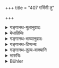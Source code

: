 +++
title = "407 गर्भिणी तु"

+++

<details><summary>गङ्गानथ-मूलानुवादः</summary>

But a woman who is pregnant two months or more, an ascetic, a hermit, and brāhmaṇas in holy orders shall not be made to pay the toll at a ferry-crossing.—(407)
</details>

<details><summary>मेधातिथिः</summary>

द्वाभ्यां मासाभ्याम् ऋतुदर्शनस्य व्यक्तगर्भा स्त्री भवति । तस्या अनुग्राह्यत्वात् तरपणो न ग्राह्यः । **प्रव्रजितश्** चतुर्थाश्रमी । **मुनिस्** तापसः । **ब्राह्मणा लिङ्गिनो** ब्रह्मचारिणः । ब्राह्मणग्रहणं विशेषणम् । तेन बाह्यप्रव्रज्यालिङ्गधरिणां नैष विधिः । तरप्रयोजनं **तारिकं** पणादि तरनिमित्तं न दाप्याः । वृत्तानुरोधात् **तारिकम्** इति सिद्धे **तर**ग्रहणम् ॥ ८.४०७ ॥
</details>

<details><summary>गङ्गानथ-भाष्यानुवादः</summary>

If two months have elapsed since the last monthly course, it is a sign that the woman is pregnant, such a woman deserves kindly treatment; hence no ferry-toll is to be realised from her.

‘*Ascetic*’—belonging to the fourth order.

‘*Hermit*’—living in the forest and performing austerities.

*Brāhmaṇas in holy orders*’— the term ‘*brāhmaṇa*’ has been added as a
qualification; hence the rule does not apply to those who only bear the garb of asceticism.

‘*Toll*’—fare for crossing, in the form of a ‘*paṇa*’ and so forth.

This they shall not be made to pay.

Having mentioned ‘toll’ already, the author has added the term ‘*at a ferry-crossing*’ only in consideration of metrical exigencies.—(407)
</details>

<details><summary>गङ्गानथ-टिप्पन्यः</summary>

This verse is quoted in *Aparārka* (p. 835), which adds that this is an
exception to the preceding rules;—aṇd in *Vyavahāra-Bālambhaṭṭī* (p.
957).
</details>

<details><summary>गङ्गानथ-तुल्य-वाक्यानि</summary>

*Nārada* (18.38).—‘The Brāhmaṇa has the right to cross rivers without
paying toll, and to be conveyed to the other side before others. When
engaged in trading, if he uses a ferry boat, he shall have to pay no
toll.’

*Viṣṇu* (5.132-133).—‘A ferry-man, or a toll-official, who takes a fare
or toll from a student or an ascetic or a renunciate, or a pregnant
woman, or one going on pilgrimage,—shall he fined 10 Paṇas,—and he shall
restore the toll to them.’
</details>

<details><summary>भारुचिः</summary>

प्रतीतार्थः श्लोकः ॥ ८.४०५ ॥
</details>

<details><summary>Bühler</summary>

407	But a woman who has been pregnant two months or more, an ascetic, a hermit in the forest, and Brahmanas who are students of the Veda, shall not be made to pay toll at a ferry.
</details>
